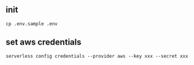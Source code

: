 ## init

```
cp .env.sample .env
```

## set aws credentials

```
serverless config credentials --provider aws --key xxx --secret xxx
```
